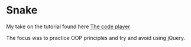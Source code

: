 Snake
=====

My take on the tutorial found here [The code player](http://thecodeplayer.com/walkthrough/html5-game-tutorial-make-a-snake-game-using-html5-canvas-jquery)

The focus was to practice OOP principles and try and avoid using jQuery.